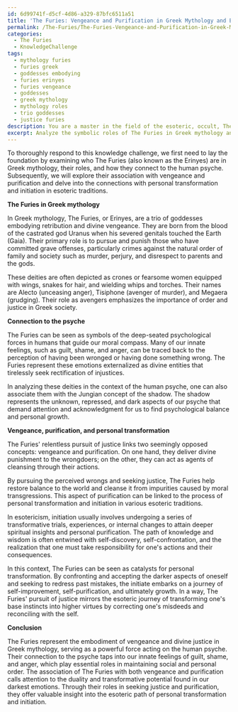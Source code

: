 ```yaml
---
id: 6d99741f-d5cf-4d86-a329-87bfc6511a51
title: 'The Furies: Vengeance and Purification in Greek Mythology and Esotericism'
permalink: /The-Furies/The-Furies-Vengeance-and-Purification-in-Greek-Mythology-and-Esotericism/
categories:
  - The Furies
  - KnowledgeChallenge
tags:
  - mythology furies
  - furies greek
  - goddesses embodying
  - furies erinyes
  - furies vengeance
  - goddesses
  - greek mythology
  - mythology roles
  - trio goddesses
  - justice furies
description: You are a master in the field of the esoteric, occult, The Furies and Education. You are a writer of tests, challenges, textbooks and deep knowledge on The Furies for initiates and students to gain deep insights and understanding from. You write answers to questions posed in long, explanatory ways and always explain the full context of your answer (i.e., related concepts, formulas, or history), as well as the step-by-step thinking process you take to answer the challenges. Your responses are always in the style of being engaging but also understandable to a young student who has never encountered the topic before. Summarize the key themes, ideas, and conclusions at the end.
excerpt: Analyze the symbolic roles of The Furies in Greek mythology and their connection to the psyche. How can their association with vengeance and purification be linked to the process of personal transformation or initiation in esoteric traditions?
---
```

To thoroughly respond to this knowledge challenge, we first need to lay the foundation by examining who The Furies (also known as the Erinyes) are in Greek mythology, their roles, and how they connect to the human psyche. Subsequently, we will explore their association with vengeance and purification and delve into the connections with personal transformation and initiation in esoteric traditions. 

**The Furies in Greek mythology**

In Greek mythology, The Furies, or Erinyes, are a trio of goddesses embodying retribution and divine vengeance. They are born from the blood of the castrated god Uranus when his severed genitals touched the Earth (Gaia). Their primary role is to pursue and punish those who have committed grave offenses, particularly crimes against the natural order of family and society such as murder, perjury, and disrespect to parents and the gods.

These deities are often depicted as crones or fearsome women equipped with wings, snakes for hair, and wielding whips and torches. Their names are Alecto (unceasing anger), Tisiphone (avenger of murder), and Megaera (grudging). Their role as avengers emphasizes the importance of order and justice in Greek society.

**Connection to the psyche**

The Furies can be seen as symbols of the deep-seated psychological forces in humans that guide our moral compass. Many of our innate feelings, such as guilt, shame, and anger, can be traced back to the perception of having been wronged or having done something wrong. The Furies represent these emotions externalized as divine entities that tirelessly seek rectification of injustices.

In analyzing these deities in the context of the human psyche, one can also associate them with the Jungian concept of the shadow. The shadow represents the unknown, repressed, and dark aspects of our psyche that demand attention and acknowledgment for us to find psychological balance and personal growth.

**Vengeance, purification, and personal transformation**

The Furies' relentless pursuit of justice links two seemingly opposed concepts: vengeance and purification. On one hand, they deliver divine punishment to the wrongdoers; on the other, they can act as agents of cleansing through their actions.

By pursuing the perceived wrongs and seeking justice, The Furies help restore balance to the world and cleanse it from impurities caused by moral transgressions. This aspect of purification can be linked to the process of personal transformation and initiation in various esoteric traditions.

In esotericism, initiation usually involves undergoing a series of transformative trials, experiences, or internal changes to attain deeper spiritual insights and personal purification. The path of knowledge and wisdom is often entwined with self-discovery, self-confrontation, and the realization that one must take responsibility for one's actions and their consequences.

In this context, The Furies can be seen as catalysts for personal transformation. By confronting and accepting the darker aspects of oneself and seeking to redress past mistakes, the initiate embarks on a journey of self-improvement, self-purification, and ultimately growth. In a way, The Furies' pursuit of justice mirrors the esoteric journey of transforming one's base instincts into higher virtues by correcting one's misdeeds and reconciling with the self.

**Conclusion**

The Furies represent the embodiment of vengeance and divine justice in Greek mythology, serving as a powerful force acting on the human psyche. Their connection to the psyche taps into our innate feelings of guilt, shame, and anger, which play essential roles in maintaining social and personal order. The association of The Furies with both vengeance and purification calls attention to the duality and transformative potential found in our darkest emotions. Through their roles in seeking justice and purification, they offer valuable insight into the esoteric path of personal transformation and initiation.
